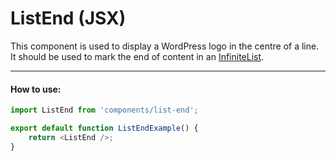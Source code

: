 ListEnd (JSX)
====================

This component is used to display a WordPress logo in the centre of a line. It should be used to mark the end of content in an [InfiniteList](https://github.com/Automattic/wp-calypso/blob/master/client/components/infinite-list/README.md).

-------

#### How to use:

```js
import ListEnd from 'components/list-end';

export default function ListEndExample() {
	return <ListEnd />;
}
```
